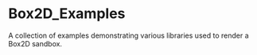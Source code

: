 # Box2D_Examples
A collection of examples demonstrating various libraries used to render a Box2D sandbox.
